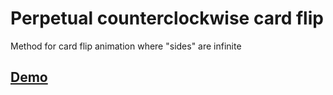 Perpetual counterclockwise card flip
====================================

Method for card flip animation where "sides" are infinite

## [Demo](https://dl.dropboxusercontent.com/u/22385451/_0/Perpetual-counterclockwise-card-flip.html)
